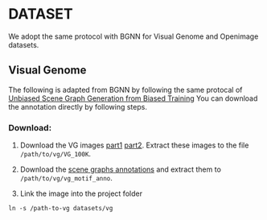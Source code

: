 # DATASET
We adopt the same protocol with BGNN for Visual Genome and Openimage datasets.

## Visual Genome
The following is adapted from BGNN by following the same protocal of [Unbiased Scene Graph Generation from Biased Training](https://github.com/KaihuaTang/Scene-Graph-Benchmark.pytorch) 
You can download the annotation directly by following steps.

### Download:
1. Download the VG images [part1](https://cs.stanford.edu/people/rak248/VG_100K_2/images.zip) [part2](https://cs.stanford.edu/people/rak248/VG_100K_2/images2.zip). Extract these images to the file `/path/to/vg/VG_100K`. 

2. Download the [scene graphs annotations](https://shanghaitecheducn-my.sharepoint.com/:u:/g/personal/bipher_shanghaitech_edu_cn/EfI9vkdunDpCqp8ooxoHhloBE6KDuztZDWQM_Sbsw_1x5A?e=N8gWIS) and extract them to `/path/to/vg/vg_motif_anno`.

3. Link the image into the project folder
```
ln -s /path-to-vg datasets/vg
```
